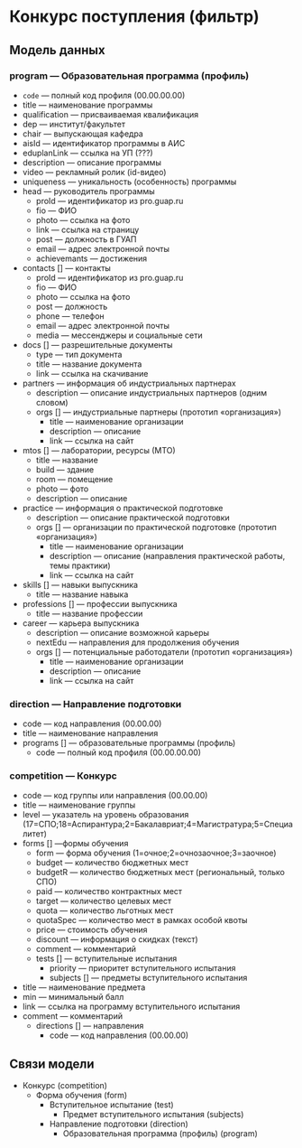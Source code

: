 # Конкурс поступления (фильтр)

## Модель данных

### program — Образовательная программа (профиль)
- `code` — полный код профиля (00.00.00.00)
- title — наименование программы
- qualification — присваиваемая квалификация
- dep — институт/факультет
- chair — выпускающая кафедра
- aisId — идентификатор программы в АИС
- eduplanLink — ссылка на УП (???)
- description — описание программы
- video — рекламный ролик (id-видео)
- uniqueness — уникальность (особенность) программы
- head — руководитель программы
   - proId — идентификатор из pro.guap.ru
   - fio — ФИО
   - photo — ссылка на фото
   - link — ссылка на страницу
   - post — должность в ГУАП
   - email — адрес электронной почты
   - achievemants — достижения
- contacts [] — контакты
   - proId — идентификатор из pro.guap.ru
   - fio — ФИО
   - photo — ссылка на фото
   - post — должность
   - phone — телефон
   - email — адрес электронной почты
   - media — мессенджеры и социальные сети
- docs [] — разрешительные документы
   - type — тип документа
   - title — название документа
   - link — ссылка на скачивание
- partners — информация об индустриальных партнерах
   - description — описание индустриальных партнеров (одним словом)
   - orgs [] — индустриальные партнеры (прототип «организация»)
      - title — наименование организации
      - description — описание
      - link — ссылка на сайт
- mtos [] — лаборатории, ресурсы (МТО)
   - title — название
   - build — здание
   - room — помещение
   - photo — фото
   - description — описание
- practice — информация о практической подготовке
   - description — описание практической подготовки
   - orgs [] — организации по практической подготовке (прототип «организация»)
      - title — наименование организации
      - description — описание (направления практической работы, темы практики)
      - link — ссылка на сайт
- skills [] — навыки выпускника
   - title — название навыка
- professions [] — профессии выпускника
   - title — название профессии
- career — карьера выпускника
   - description — описание возможной карьеры
   - nextEdu — направления для продолжения обучения
   - orgs [] — потенциальные работодатели (прототип «организация»)
      - title — наименование организации
      - description — описание
      - link — ссылка на сайт

### direction — Направление подготовки
- code — код направления (00.00.00)
- title — наименование направления
- programs [] — образовательные программы (профиль)
   - code — полный код профиля (00.00.00.00)

### competition — Конкурс
- code — код группы или направления (00.00.00)
- title — наименование группы
- level — указатель на уровень образования (17=СПО;18=Аспирантура;2=Бакалавриат;4=Магистратура;5=Специалитет)
- forms [] —формы обучения
   - form — форма обучения (1=очное;2=очнозаочное;3=заочное)
   - budget — количество бюджетных мест
   - budgetR — количество бюджетных мест (региональный, только СПО)
   - paid — количество контрактных мест
   - target — количество целевых мест
   - quota — количество льготных мест
   - quotaSpec — количество мест в рамках особой квоты
   - price — стоимость обучения
   - discount — информация о скидках (текст)
   - comment — комментарий
   - tests [] — вступительные испытания
      - priority — приоритет вступительного испытания
      - subjects [] — предметы вступительного испытания
- title — наименование предмета
- min — минимальный балл
- link — ссылка на программу вступительного испытания
- comment — комментарий
   - directions [] — направления
      - code — код направления (00.00.00)

## Связи модели
- Конкурс (competition)
  - Форма обучения (form)
    - Вступительное испытание (test)
      - Предмет вступительного испытания (subjects)
    - Направление подготовки (direction)
      - Образовательная программа (профиль) (program)

